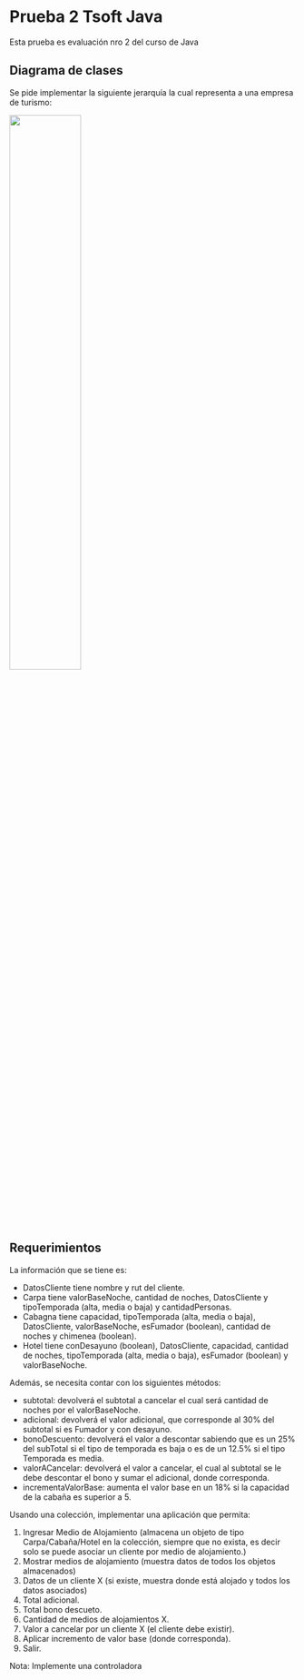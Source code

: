 # Prueba 2 Tsoft Java
Esta prueba es evaluación nro 2 del curso de Java
##  Diagrama de clases
Se pide implementar la siguiente jerarquía la cual representa a una empresa de turismo:

<img src="https://github.com/BrayanTorres969/Prueba2-Tsoft-Java/assets/142279812/f38dc397-c105-4e20-b188-bf845b56b0cd" width="50%" height="50%">

## Requerimientos
La información que se tiene es:
- DatosCliente tiene nombre y rut del cliente.
- Carpa tiene valorBaseNoche, cantidad de noches, DatosCliente y tipoTemporada (alta, media o baja) y
cantidadPersonas.
- Cabagna tiene capacidad, tipoTemporada (alta, media o baja), DatosCliente, valorBaseNoche, esFumador
(boolean), cantidad de noches y chimenea (boolean).
- Hotel tiene conDesayuno (boolean), DatosCliente, capacidad, cantidad de noches, tipoTemporada (alta,
media o baja), esFumador (boolean) y valorBaseNoche.

Además, se necesita contar con los siguientes métodos:

- subtotal: devolverá el subtotal a cancelar el cual será cantidad de noches por el valorBaseNoche.
- adicional: devolverá el valor adicional, que corresponde al 30% del subtotal si es Fumador y con desayuno.
- bonoDescuento: devolverá el valor a descontar sabiendo que es un 25% del subTotal si el tipo de temporada es baja o es de un 12.5% si el tipo Temporada es media.
- valorACancelar: devolverá el valor a cancelar, el cual al subtotal se le debe descontar el bono y sumar el adicional, donde corresponda.
- incrementaValorBase: aumenta el valor base en un 18% si la capacidad de la cabaña es superior a 5.

Usando una colección, implementar una aplicación que permita:

1. Ingresar Medio de Alojamiento (almacena un objeto de tipo Carpa/Cabaña/Hotel en la colección, siempre que no exista, es decir solo se puede asociar un cliente por medio de alojamiento.)
2. Mostrar medios de alojamiento (muestra datos de todos los objetos almacenados)
3. Datos de un cliente X (si existe, muestra donde está alojado y todos los datos asociados)
4. Total adicional.
5. Total bono descueto.
6. Cantidad de medios de alojamientos X.
7. Valor a cancelar por un cliente X (el cliente debe existir).
8. Aplicar incremento de valor base (donde corresponda).
9. Salir.

Nota: Implemente una controladora


